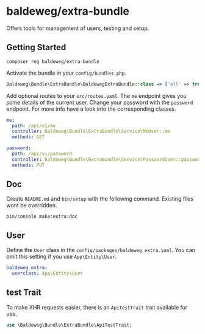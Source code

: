 # baldeweg/extra-bundle

Offers tools for management of users, testing and setup.

## Getting Started

```shell
composer req baldeweg/extra-bundle
```

Activate the bundle in your `config/bundles.php`.

```php
Baldeweg\Bundle\ExtraBundle\BaldewegExtraBundle::class => ['all' => true],
```

Add optional routes to your `src/routes.yaml`. The `me` endpoint gives you some details of the current user. Change your password with the `password` endpoint. For more info have a look into the corresponding classes.

```yaml
me:
  path: /api/v1/me
  controller: Baldeweg\Bundle\ExtraBundle\Service\MeUser::me
  methods: GET

password:
  path: /api/v1/password
  controller: Baldeweg\Bundle\ExtraBundle\Service\PasswordUser::password
  methods: PUT
```

## Doc

Create `README.md` and `bin/setup` with the following command. Existing files wont be overridden.

```shell
bin/console make:extra:doc
```

## User

Define the `User` class in the `config/packages/baldeweg_extra.yaml`. You can omit this setting if you use `App\Entity\User`.

```yaml
baldeweg_extra:
  userclass: App\Entity\User
```

## test Trait

To make XHR requests easier, there is an `ApiTestTrait` trait available for use.

```php
use \Baldeweg\Bundle\ExtraBundle\ApiTestTrait;
```
